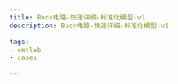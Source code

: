 ```yaml
---
title: Buck电路-快速详细-标准化模型-v1
description: Buck电路-快速详细-标准化模型-v1

tags:
- emtlab
- cases

---
```


<!-- import DocCardList from '@theme/DocCardList';

<DocCardList /> -->